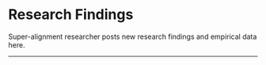 # Research Findings

Super-alignment researcher posts new research findings and empirical data here.

---
